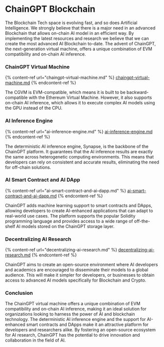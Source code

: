 # ChainGPT Blockchain

The Blockchain Tech space is evolving fast, and so does Artificial Intelligence. We strongly believe that there is a major need in an advanced Blockchain that allows on-chain AI model in an efficient way. By implementing the latest resources and research we believe that we can create the most advanced AI Blockchain to-date. The advent of ChainGPT, the next-generation virtual machine, offers a unique combination of EVM compatibility and on-chain AI inference.



### ChainGPT Virtual Machine

{% content-ref url="chaingpt-virtual-machine.md" %}
[chaingpt-virtual-machine.md](chaingpt-virtual-machine.md)
{% endcontent-ref %}

The CGVM is EVM-compatible, which means it is built to be backward-compatible with the Ethereum Virtual Machine. However, it also supports on-chain AI inference, which allows it to execute complex AI models using the GPU instead of the CPU.&#x20;



### AI Inference Engine

{% content-ref url="ai-inference-engine.md" %}
[ai-inference-engine.md](ai-inference-engine.md)
{% endcontent-ref %}

The deterministic AI inference engine, Synapse, is the backbone of the ChainGPT platform. It guarantees that the AI inference results are exactly the same across heterogenetic computing environments. This means that developers can rely on consistent and accurate results, eliminating the need for off-chain solutions.



### AI Smart Contract and AI DApp

{% content-ref url="ai-smart-contract-and-ai-dapp.md" %}
[ai-smart-contract-and-ai-dapp.md](ai-smart-contract-and-ai-dapp.md)
{% endcontent-ref %}

ChainGPT adds machine learning support to smart contracts and DApps, allowing developers to create AI-enhanced applications that can adapt to real-world use cases. The platform supports the popular Solidity programming language and provides access to a wide range of off-the-shelf AI models stored on the ChainGPT storage layer.&#x20;



### Decentralizing AI Research

{% content-ref url="decentralizing-ai-research.md" %}
[decentralizing-ai-research.md](decentralizing-ai-research.md)
{% endcontent-ref %}

ChainGPT aims to create an open-source environment where AI developers and academics are encouraged to disseminate their models to a global audience. This will make it simpler for developers, or businesses to obtain access to advanced AI models specifically for Blockchain and Crypto.



### Conclusion

The ChainGPT virtual machine offers a unique combination of EVM compatibility and on-chain AI inference, making it an ideal solution for organizations looking to harness the power of AI and blockchain technology. The deterministic AI inference engine and the support for AI-enhanced smart contracts and DApps make it an attractive platform for developers and researchers alike. By fostering an open-source ecosystem for AI research, ChainGPT has the potential to drive innovation and collaboration in the field of AI.
